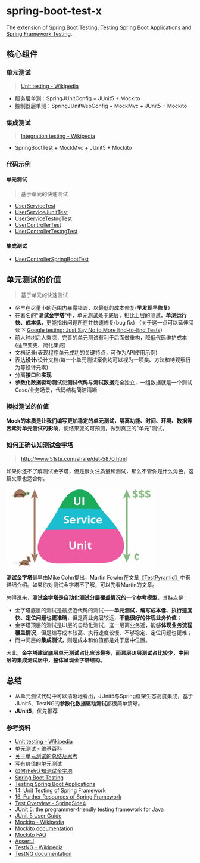 

spring-boot-test-x
======

The extension of [Spring Boot Testing](https://docs.spring.io/spring-boot/reference/testing/index.html), 
[Testing Spring Boot Applications](https://docs.spring.io/spring-boot/reference/testing/spring-boot-applications.html) and 
[Spring Framework Testing](https://docs.spring.io/spring-framework/reference/testing.html).


## 核心组件

### 单元测试
> [Unit testing - Wikipedia](https://en.wikipedia.org/wiki/Unit_testing)

* 服务层单测：SpringJUnitConfig + JUnit5 + Mockito
* 控制器层单测：SpringJUnitWebConfig + MockMvc + JUnit5 + Mockito

### 集成测试
> [Integration testing - Wikipedia](https://en.wikipedia.org/wiki/Integration_testing)

* SpringBootTest + MockMvc + JUnit5 + Mockito

### 代码示例

#### 单元测试
> 基于单元的快速测试

* [UserServiceTest](/src/test/java/com/test/service/UserServiceTest.java)
* [UserServiceJunitTest](/src/test/java/com/test/service/UserServiceJunitTest.java)
* [UserServiceTestngTest](/src/test/java/com/test/service/UserServiceTestngTest.java)
* [UserControllerTest](/src/test/java/com/test/web/controller/UserControllerTest.java)
* [UserControllerTestngTest](/src/test/java/com/test/web/controller/UserControllerTestngTest.java)

#### 集成测试
* [UserControllerSpringBootTest](/src/test/java/com/test/web/controller/UserControllerSpringBootTest.java)


## 单元测试的价值
> 基于单元的快速测试

* 尽早在尽量小的范围内暴露错误，以最低的成本修复(**早发现早修复**)
* 在著名的"**测试金字塔**"中，单元测试处于底层，相比上层的测试，**单测运行快、成本低**，更能指出问题所在并快速修复(bug fix)
（关于这一点可以延伸阅读下 [Google testing: Just Say No to More End-to-End Tests](https://testing.googleblog.com/2015/04/just-say-no-to-more-end-to-end-tests.html)）
* 前人种树后人乘凉，完善的单元测试有利于后面做重构，降低代码维护成本(适应变更、简化集成)
* 文档记录(表现程序单元成功的关键特点，可作为API使用示例)
* 表达**设计**/设计文档(每一个单元测试案例均可以视为一项类、方法和待观察行为等设计元素)
* 分离**接口**和**实现**
* **参数化数据驱动测试**使**测试代码**与**测试数据**完全独立，一组数据就是一个测试Case/业务场景，代码结构简洁清晰

### 模拟测试的价值
**Mock的本质是让我们编写更加稳定的单元测试，隔离功能、时间、环境、数据等因素对单元测试的影响**，使结果变的可预测，做到真正的"单元"测试。

### 如何正确认知测试金字塔
> http://www.51ste.com/share/det-5870.html

如果你还不了解测试金字塔，但是很关注质量和测试，那么不管你是什么角色，这篇文章也适合你。

![测试金字塔](images/1.测试金字塔.png)

**测试金字塔**最早由Mike Cohn提出，Martin Fowler在文章[《TestPyramid》](https://martinfowler.com/bliki/TestPyramid.html)中有详细介绍。如果你对测试金字塔不了解，可以先看Martin的文章。

总得说来，**测试金字塔是自动化测试分层覆盖情况的一个参考模型**，其特点是：
* 金字塔底层的测试是最接近代码的测试——**单元测试，编写成本低、执行速度快、定位问题也更准确**，但是离业务层较远，**不能很好的体现业务价值**；
* 金字塔顶层的测试是UI层的自动化测试，这一层离业务近，能够**体现业务流程覆盖情况**，但是编写成本较高、执行速度较慢、不够稳定、定位问题也更难；
* 而中间层的**集成测试**，则是成本和价值都是处于居中位置。

因此，**金字塔建议底层单元测试占比应该最多，而顶层UI层测试占比较少，中间层的集成测试居中，整体呈现金字塔结构。**


## 总结
* 从单元测试代码中可以清晰地看出，JUnit5与Spring框架生态高度集成，基于JUnit5、TestNG的**参数化数据驱动测试**都很简单清晰。
* **JUnit5**，优先推荐


### 参考资料
* [Unit testing - Wikipedia](https://en.wikipedia.org/wiki/Unit_testing)
* [单元测试 - 维基百科](https://zh.wikipedia.org/wiki/单元测试)
* [关于单元测试的总结及思考](http://ju.outofmemory.cn/entry/321814)
* [写有价值的单元测试](https://yq.aliyun.com/articles/93804)
* [如何正确认知测试金字塔](https://www.51ste.com/share/det-5870.html)
* [Spring Boot Testing](https://docs.spring.io/spring-boot/reference/testing/index.html)
* [Testing Spring Boot Applications](https://docs.spring.io/spring-boot/reference/testing/spring-boot-applications.html)
* [14. Unit Testing of Spring Framework](http://docs.spring.io/spring/docs/current/spring-framework-reference/html/unit-testing.html)
* [16. Further Resources of Spring Framework](http://docs.spring.io/spring/docs/current/spring-framework-reference/html/testing-resources.html)
* [Test Overview - SpringSide4](https://github.com/springside/springside4/wiki/Test-Overview)
* [JUnit 5](https://junit.org/junit5/): the programmer-friendly testing framework for Java
* [JUnit 5 User Guide](https://junit.org/junit5/docs/current/user-guide/)
* [Mockito - Wikipedia](https://en.wikipedia.org/wiki/Mockito)
* [Mockito documentation](http://site.mockito.org/mockito/docs/current/org/mockito/Mockito.html)
* [Mockito FAQ](https://github.com/mockito/mockito/wiki/FAQ)
* [AssertJ](http://joel-costigliola.github.io/assertj/)
* [TestNG - Wikipedia](https://en.wikipedia.org/wiki/TestNG)
* [TestNG documentation](http://testng.org/doc/documentation-main.html)

